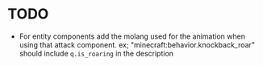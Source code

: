 # TODO
- For entity components add the molang used for the animation when using that attack component. ex; "minecraft:behavior.knockback_roar" should include `q.is_roaring` in the description
